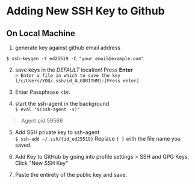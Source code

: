 # Adding New SSH Key to Github

## On Local Machine

1. generate key against github email address <br>

`$ ssh-keygen -t ed25519 -C "your_email@example.com"`

2. save keys in the _DEFAULT_ location! Press **Enter** <br>
`> Enter a file in which to save the key (/c/Users/YOU/.ssh/id_ALGORITHM):[Press enter]`

3. Enter Passphrase <br.

4. start the ssh-agent in the background <br>
 `$ eval "$(ssh-agent -s)"`
> Agent pid 59566

5. Add SSH private key to ssh-agent <br>
`$ ssh-add ~/.ssh/{id_ed25519}`
Replace `{ }` with the file name you saved.

6. Add Key to GitHub by going into profile settings > SSH and GPG Keys. Click "New SSH Key"


7. Paste the entirety of the public key and save. 


